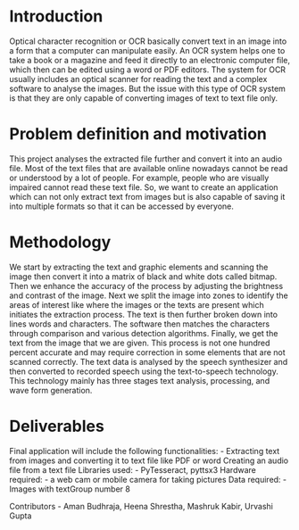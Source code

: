 # Introduction
Optical character recognition or OCR basically convert text in an image into a form that a
computer can manipulate easily. An OCR system helps one to take a book or a magazine and
feed it directly to an electronic computer file, which then can be edited using a word or PDF
editors. The system for OCR usually includes an optical scanner for reading the text and a
complex software to analyse the images. But the issue with this type of OCR system is that
they are only capable of converting images of text to text file only.

# Problem definition and motivation
This project analyses the extracted file further and convert it into an audio file.
Most of the text files that are available online nowadays cannot be read or understood by a lot
of people. For example, people who are visually impaired cannot read these text file. So, we
want to create an application which can not only extract text from images but is also capable
of saving it into multiple formats so that it can be accessed by everyone.

# Methodology
We start by extracting the text and graphic elements and scanning the image then convert it
into a matrix of black and white dots called bitmap. Then we enhance the accuracy of the
process by adjusting the brightness and contrast of the image. Next we split the image into
zones to identify the areas of interest like where the images or the texts are present which
initiates the extraction process. The text is then further broken down into lines words and
characters. The software then matches the characters through comparison and various
detection algorithms. Finally, we get the text from the image that we are given. This process
is not one hundred percent accurate and may require correction in some elements that are not
scanned correctly.
The text data is analysed by the speech synthesizer and then converted to recorded speech
using the text-to-speech technology. This technology mainly has three stages text analysis,
processing, and wave form generation.

# Deliverables
Final application will include the following functionalities: -
Extracting text from images and converting it to text file like PDF or word
Creating an audio file from a text file
Libraries used: - PyTesseract, pyttsx3
Hardware required: - a web cam or mobile camera for taking pictures
Data required: - Images with textGroup number 8

Contributors - Aman Budhraja, Heena Shrestha, Mashruk Kabir, Urvashi Gupta 
